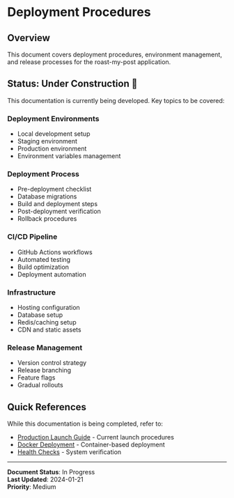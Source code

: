 # Deployment Procedures

## Overview

This document covers deployment procedures, environment management, and release processes for the roast-my-post application.

## Status: Under Construction 🚧

This documentation is currently being developed. Key topics to be covered:

### Deployment Environments
- Local development setup
- Staging environment
- Production environment
- Environment variables management

### Deployment Process
- Pre-deployment checklist
- Database migrations
- Build and deployment steps
- Post-deployment verification
- Rollback procedures

### CI/CD Pipeline
- GitHub Actions workflows
- Automated testing
- Build optimization
- Deployment automation

### Infrastructure
- Hosting configuration
- Database setup
- Redis/caching setup
- CDN and static assets

### Release Management
- Version control strategy
- Release branching
- Feature flags
- Gradual rollouts

## Quick References

While this documentation is being completed, refer to:
- [Production Launch Guide](../deployment/production-launch.md) - Current launch procedures
- [Docker Deployment](../deployment/docker/) - Container-based deployment
- [Health Checks](./health-checks.md) - System verification

---
**Document Status**: In Progress  
**Last Updated**: 2024-01-21  
**Priority**: Medium